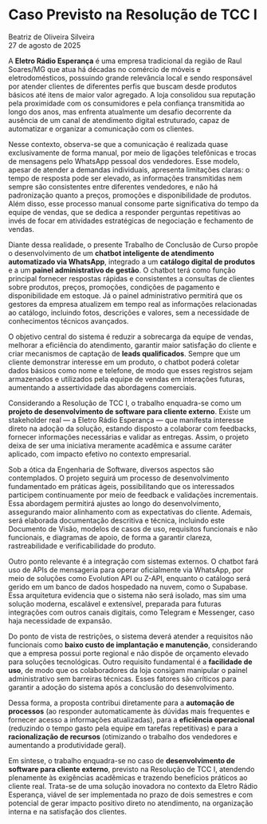 # Caso Previsto na Resolução de TCC I  
Beatriz de Oliveira Silveira  
27 de agosto de 2025  

A **Eletro Rádio Esperança** é uma empresa tradicional da região de Raul Soares/MG que atua há décadas no comércio de móveis e eletrodomésticos, possuindo grande relevância local e sendo responsável por atender clientes de diferentes perfis que buscam desde produtos básicos até itens de maior valor agregado. A loja consolidou sua reputação pela proximidade com os consumidores e pela confiança transmitida ao longo dos anos, mas enfrenta atualmente um desafio decorrente da ausência de um canal de atendimento digital estruturado, capaz de automatizar e organizar a comunicação com os clientes.  

Nesse contexto, observa-se que a comunicação é realizada quase exclusivamente de forma manual, por meio de ligações telefônicas e trocas de mensagens pelo WhatsApp pessoal dos vendedores. Esse modelo, apesar de atender a demandas individuais, apresenta limitações claras: o tempo de resposta pode ser elevado, as informações transmitidas nem sempre são consistentes entre diferentes vendedores, e não há padronização quanto a preços, promoções e disponibilidade de produtos. Além disso, esse processo manual consome parte significativa do tempo da equipe de vendas, que se dedica a responder perguntas repetitivas ao invés de focar em atividades estratégicas de negociação e fechamento de vendas.  

Diante dessa realidade, o presente Trabalho de Conclusão de Curso propõe o desenvolvimento de um **chatbot inteligente de atendimento automatizado via WhatsApp**, integrado a um **catálogo digital de produtos** e a um **painel administrativo de gestão**. O chatbot terá como função principal fornecer respostas rápidas e consistentes a consultas de clientes sobre produtos, preços, promoções, condições de pagamento e disponibilidade em estoque. Já o painel administrativo permitirá que os gestores da empresa atualizem em tempo real as informações relacionadas ao catálogo, incluindo fotos, descrições e valores, sem a necessidade de conhecimentos técnicos avançados.  

O objetivo central do sistema é reduzir a sobrecarga da equipe de vendas, melhorar a eficiência do atendimento, garantir maior satisfação do cliente e criar mecanismos de captação de **leads qualificados**. Sempre que um cliente demonstrar interesse em um produto, o chatbot poderá coletar dados básicos como nome e telefone, de modo que esses registros sejam armazenados e utilizados pela equipe de vendas em interações futuras, aumentando a assertividade das abordagens comerciais.  

Considerando a Resolução de TCC I, o trabalho enquadra-se como um **projeto de desenvolvimento de software para cliente externo**. Existe um stakeholder real — a Eletro Rádio Esperança — que manifesta interesse direto na adoção da solução, estando disposto a colaborar com feedbacks, fornecer informações necessárias e validar as entregas. Assim, o projeto deixa de ser uma iniciativa meramente acadêmica e assume caráter aplicado, com impacto efetivo no contexto empresarial.  

Sob a ótica da Engenharia de Software, diversos aspectos são contemplados. O projeto seguirá um processo de desenvolvimento fundamentado em práticas ágeis, possibilitando que os interessados participem continuamente por meio de feedback e validações incrementais. Essa abordagem permitirá ajustes ao longo do desenvolvimento, assegurando maior alinhamento com as expectativas do cliente. Ademais, será elaborada documentação descritiva e técnica, incluindo este Documento de Visão, modelos de casos de uso, requisitos funcionais e não funcionais, e diagramas de apoio, de forma a garantir clareza, rastreabilidade e verificabilidade do produto.  

Outro ponto relevante é a integração com sistemas externos. O chatbot fará uso de APIs de mensageria para operar oficialmente via WhatsApp, por meio de soluções como Evolution API ou Z-API, enquanto o catálogo será gerido em um banco de dados hospedado na nuvem, como o Supabase. Essa arquitetura evidencia que o sistema não será isolado, mas sim uma solução moderna, escalável e extensível, preparada para futuras integrações com outros canais digitais, como Telegram e Messenger, caso haja necessidade de expansão.  

Do ponto de vista de restrições, o sistema deverá atender a requisitos não funcionais como **baixo custo de implantação e manutenção**, considerando que a empresa possui porte regional e não dispõe de orçamento elevado para soluções tecnológicas. Outro requisito fundamental é a **facilidade de uso**, de modo que os colaboradores da loja consigam manipular o painel administrativo sem barreiras técnicas. Esses fatores são críticos para garantir a adoção do sistema após a conclusão do desenvolvimento.  

Dessa forma, a proposta contribui diretamente para a **automação de processos** (ao responder automaticamente às dúvidas mais frequentes e fornecer acesso a informações atualizadas), para a **eficiência operacional** (reduzindo o tempo gasto pela equipe em tarefas repetitivas) e para a **racionalização de recursos** (otimizando o trabalho dos vendedores e aumentando a produtividade geral).  

Em síntese, o trabalho enquadra-se no caso de **desenvolvimento de software para cliente externo**, previsto na Resolução de TCC I, atendendo plenamente às exigências acadêmicas e trazendo benefícios práticos ao cliente real. Trata-se de uma solução inovadora no contexto da Eletro Rádio Esperança, viável de ser implementada no prazo de dois semestres e com potencial de gerar impacto positivo direto no atendimento, na organização interna e na satisfação dos clientes.  